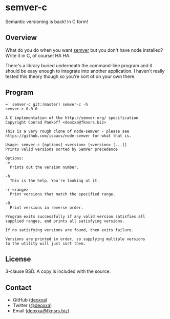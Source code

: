 semver-c
========

Semantic versioning is back! In C form!

Overview
--------

What do you do when you want [semver](https://github.com/isaacs/node-semver) but
you don't have node installed? Write it in C, of course! HA HA.

There's a library buried underneath the command-line program and it should be
easy enough to integrate into another application. I haven't really tested this
theory though so you're sort of on your own there.

Program
-------

```
➜  semver-c git:(master) semver-c -h
semver-c 0.0.0

A C implementation of the http://semver.org/ specification
Copyright Conrad Pankoff <deoxxa@fknsrs.biz>

This is a very rough clone of node-semver - please see
https://github.com/isaacs/node-semver for what that is.

Usage: semver-c [options] <version> [<version> [...]]
Prints valid versions sorted by SemVer precedence

Options:
-v
  Prints out the version number.

-h
  This is the help. You're looking at it.

-r <range>
  Print versions that match the specified range.

-R
  Print versions in reverse order.

Program exits successfully if any valid version satisfies all
supplied ranges, and prints all satisfying versions.

If no satisfying versions are found, then exits failure.

Versions are printed in order, so supplying multiple versions
to the utility will just sort them.
```

License
-------

3-clause BSD. A copy is included with the source.

Contact
-------

* GitHub ([deoxxa](http://github.com/deoxxa))
* Twitter ([@deoxxa](http://twitter.com/deoxxa))
* Email ([deoxxa@fknsrs.biz](mailto:deoxxa@fknsrs.biz))
